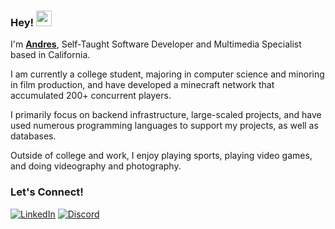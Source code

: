 ### Hey!  <img src="https://emojis.slackmojis.com/emojis/images/1536351075/4594/blob-wave.gif" width="25"/>

I'm [**Andres**](https://aalvarez.cc), Self-Taught Software Developer and Multimedia Specialist based in California.

I am currently a college student, majoring in computer science and minoring in film production, and have developed a minecraft network that accumulated 200+ concurrent players.

I primarily focus on backend infrastructure, large-scaled projects, and have used numerous programming languages to support my projects, as well as databases.

Outside of college and work, I enjoy playing sports, playing video games, and doing videography and photography.

### Let's Connect!

[<img alt="LinkedIn" src="https://img.shields.io/badge/LinkedIn-%230E76A8.svg?&style=for-the-badge&logo=LinkedIn&logoColor=white" />](https://linkedin.com/in/aalvarezm)
[![Discord](https://dcbadge.limes.pink/api/shield/804660273444159518)](https://discord.com/users/804660273444159518)
